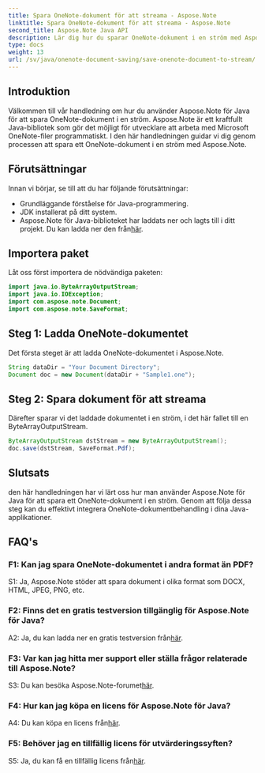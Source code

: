 ```yaml
---
title: Spara OneNote-dokument för att streama - Aspose.Note
linktitle: Spara OneNote-dokument för att streama - Aspose.Note
second_title: Aspose.Note Java API
description: Lär dig hur du sparar OneNote-dokument i en ström med Aspose.Note för Java. Följ vår steg-för-steg handledning för effektiv integration i dina Java-applikationer.
type: docs
weight: 13
url: /sv/java/onenote-document-saving/save-onenote-document-to-stream/
---
```

## Introduktion

Välkommen till vår handledning om hur du använder Aspose.Note för Java för att spara OneNote-dokument i en ström. Aspose.Note är ett kraftfullt Java-bibliotek som gör det möjligt för utvecklare att arbeta med Microsoft OneNote-filer programmatiskt. I den här handledningen guidar vi dig genom processen att spara ett OneNote-dokument i en ström med Aspose.Note.

## Förutsättningar

Innan vi börjar, se till att du har följande förutsättningar:

- Grundläggande förståelse för Java-programmering.
- JDK installerat på ditt system.
-  Aspose.Note för Java-biblioteket har laddats ner och lagts till i ditt projekt. Du kan ladda ner den från[här](https://releases.aspose.com/note/java/).

## Importera paket

Låt oss först importera de nödvändiga paketen:

```java
import java.io.ByteArrayOutputStream;
import java.io.IOException;
import com.aspose.note.Document;
import com.aspose.note.SaveFormat;
```

## Steg 1: Ladda OneNote-dokumentet

Det första steget är att ladda OneNote-dokumentet i Aspose.Note.

```java
String dataDir = "Your Document Directory";
Document doc = new Document(dataDir + "Sample1.one");
```

## Steg 2: Spara dokument för att streama

Därefter sparar vi det laddade dokumentet i en ström, i det här fallet till en ByteArrayOutputStream.

```java
ByteArrayOutputStream dstStream = new ByteArrayOutputStream();
doc.save(dstStream, SaveFormat.Pdf);
```

## Slutsats

den här handledningen har vi lärt oss hur man använder Aspose.Note för Java för att spara ett OneNote-dokument i en ström. Genom att följa dessa steg kan du effektivt integrera OneNote-dokumentbehandling i dina Java-applikationer.

## FAQ's

### F1: Kan jag spara OneNote-dokumentet i andra format än PDF?

S1: Ja, Aspose.Note stöder att spara dokument i olika format som DOCX, HTML, JPEG, PNG, etc. 

### F2: Finns det en gratis testversion tillgänglig för Aspose.Note för Java?

 A2: Ja, du kan ladda ner en gratis testversion från[här](https://releases.aspose.com/).

### F3: Var kan jag hitta mer support eller ställa frågor relaterade till Aspose.Note?

 S3: Du kan besöka Aspose.Note-forumet[här](https://forum.aspose.com/c/note/28).

### F4: Hur kan jag köpa en licens för Aspose.Note för Java?

 A4: Du kan köpa en licens från[här](https://purchase.aspose.com/buy).

### F5: Behöver jag en tillfällig licens för utvärderingssyften?

 S5: Ja, du kan få en tillfällig licens från[här](https://purchase.aspose.com/temporary-license/).